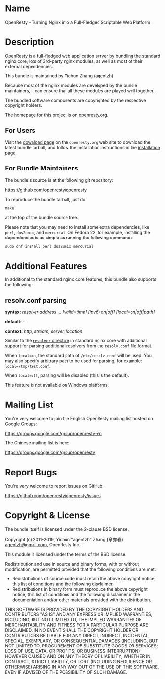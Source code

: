 Name
====

OpenResty - Turning Nginx into a Full-Fledged Scriptable Web Platform

Description
===========

OpenResty is a full-fledged web application server by bundling the standard nginx core, lots of 3rd-party nginx modules, as well as most of their external dependencies.

This bundle is maintained by Yichun Zhang (agentzh).

Because most of the nginx modules are developed by the bundle maintainers, it can ensure that all these modules are played well together.

The bundled software components are copyrighted by the respective copyright holders.

The homepage for this project is on [openresty.org](https://openresty.org/).

For Users
---------

Visit the [download page](https://openresty.org/en/download.html) on the `openresty.org` web site to download the latest bundle tarball, and follow the installation instructions in the [installation page](https://openresty.org/en/installation.html).

For Bundle Maintainers
----------------------

The bundle's source is at the following git repository:

https://github.com/openresty/openresty

To reproduce the bundle tarball, just do

```
make
```

at the top of the bundle source tree.

Please note that you may need to install some extra dependencies, like `perl`, `dos2unix`, and `mercurial`. On Fedora 22, for example, installing the dependencies is as simple as running the following commands:

```
sudo dnf install perl dos2unix mercurial
```

Additional Features
===================

In additional to the standard nginx core features, this bundle also supports the following:

resolv.conf parsing
--------------------

**syntax:** *resolver address ... [valid=time] [ipv6=on|off] [local=on|off|path]*

**default:** *-*

**context:** *http, stream, server, location*

Similar to the [`resolver` directive](https://nginx.org/en/docs/http/ngx_http_core_module.html#resolver) in standard nginx core with additional support for parsing additional resolvers from the `resolv.conf` file format.

When `local=on`, the standard path of `/etc/resolv.conf` will be used. You may also specify arbitrary path to be used for parsing, for example: `local=/tmp/test.conf`.

When `local=off`, parsing will be disabled (this is the default).

This feature is not available on Windows platforms.

Mailing List
============

You're very welcome to join the English OpenResty mailing list hosted on Google Groups:

https://groups.google.com/group/openresty-en

The Chinese mailing list is here:

https://groups.google.com/group/openresty


Report Bugs
===========

You're very welcome to report issues on GitHub:

https://github.com/openresty/openresty/issues


Copyright & License
===================

The bundle itself is licensed under the 2-clause BSD license.

Copyright (c) 2011-2019, Yichun "agentzh" Zhang (章亦春) <agentzh@gmail.com>, OpenResty Inc.

This module is licensed under the terms of the BSD license.

Redistribution and use in source and binary forms, with or without modification, are permitted provided that the following conditions are met:

* Redistributions of source code must retain the above copyright notice, this list of conditions and the following disclaimer.
* Redistributions in binary form must reproduce the above copyright notice, this list of conditions and the following disclaimer in the documentation and/or other materials provided with the distribution.

THIS SOFTWARE IS PROVIDED BY THE COPYRIGHT HOLDERS AND CONTRIBUTORS "AS IS" AND ANY EXPRESS OR IMPLIED WARRANTIES, INCLUDING, BUT NOT LIMITED TO, THE IMPLIED WARRANTIES OF MERCHANTABILITY AND FITNESS FOR A PARTICULAR PURPOSE ARE DISCLAIMED. IN NO EVENT SHALL THE COPYRIGHT HOLDER OR CONTRIBUTORS BE LIABLE FOR ANY DIRECT, INDIRECT, INCIDENTAL, SPECIAL, EXEMPLARY, OR CONSEQUENTIAL DAMAGES (INCLUDING, BUT NOT LIMITED TO, PROCUREMENT OF SUBSTITUTE GOODS OR SERVICES; LOSS OF USE, DATA, OR PROFITS; OR BUSINESS INTERRUPTION) HOWEVER CAUSED AND ON ANY THEORY OF LIABILITY, WHETHER IN CONTRACT, STRICT LIABILITY, OR TORT (INCLUDING NEGLIGENCE OR OTHERWISE) ARISING IN ANY WAY OUT OF THE USE OF THIS SOFTWARE, EVEN IF ADVISED OF THE POSSIBILITY OF SUCH DAMAGE.
